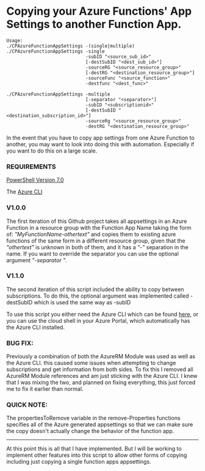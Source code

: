 # Copying your Azure Functions' App Settings to another Function App.

```
Usage: 
./CPAzureFunctionAppSettings -(single|multiple)
./CPAzureFunctionAppSettings -single
                             -subID "<source_sub_id>"
                             [-destSubID "<dest_sub_id>"]
                             -sourceRG "<source_resource_group>"
                             [-destRG "<destination_resource_group>"]
                             -sourceFunc "<source_function>"
                             -destfunc "<dest_func>"

./CPAzureFunctionAppSettings -multiple
                             [-separator "<separator>"]
                             -subID "<subscriptionid>"
                             [-destSubID "<destination_subscription_id>"]
                             -sourceRg "<source_resource_group>"
                             -destRG "<destination_resource_group>"
```

In the event that you have to copy app settings from one Azure Function to another, you may want to look into doing this with automation. Especially if you want to do this on a large scale.

### REQUIREMENTS
[PowerShell Version 7.0](https://github.com/PowerShell/PowerShell/releases/tag/v7.0.0-preview.6) 

The [Azure CLI](https://docs.microsoft.com/en-us/cli/azure/install-azure-cli?view=azure-cli-latest)


### V1.0.0
The first iteration of this Github project takes all appsettings in an Azure Function in a resource group with the Function App Name taking the form of: *"MyFunctionName-othertext"* and copies them to existing azure functions of the same form in a different resource group, given that the *"othertext"* is unknown in both of them, and it has a *"-"* separation in the name. If you want to override the separator you can use the optional argument *"-separator <separator>"*.

### V1.1.0
The second iteration of this script included the ability to copy between subscriptions. To do this, the optional argument was implemented called -destSubID which is used the same way as -subID

To use this script you either need the Azure CLI which can be found [here](https://github.com/Azure/azure-cli/releases), or you can use the cloud shell in your Azure Portal, which automatically has the Azure CLI installed.

### BUG FIX:
Previously a combination of both the AzureRM Module was used as well as the Azure CLI. this caused some issues when attempting to change subscriptions and get information from both sides. To fix this I removed all AzureRM Module references and am just sticking with the Azure CLI. I knew that I was mixing the two, and planned on fixing everything, this just forced me to fix it earlier than normal.

### QUICK NOTE:
The propertiesToRemove variable in the remove-Properties functions specifies all of the Azure generated appsettings so that we can make sure the copy doesn't actually change the behavior of the function app.

--------------

At this point this is all that I have implemented. But I will be working to implement other features into this script to allow other forms of copying including just copying a single function apps appsettings.
